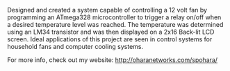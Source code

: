 Designed and created a system capable of controlling a 12 volt fan by programming an ATmega328 microcontroller to trigger a relay on/off when a desired temperature level was reached. The temperature was determined using an LM34 transistor and was then displayed on a 2x16 Back-lit LCD screen. Ideal applications of this project are seen in control systems for household fans and computer cooling systems.

For more info, check out my website: http://oharanetworks.com/spohara/
